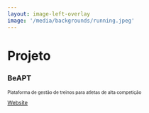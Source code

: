 ```yaml
---
layout: image-left-overlay
image: '/media/backgrounds/running.jpeg'
---
```

<div class="justify-center h-full flex-col flex">

  <BeAPTLogo class="w-100px mb-4 inline-flex" />

  <h1 class="font-300 no-mb">Projeto</h1>
  <h3 class="font-bold-force text-altBlue dark:text-current no-mb">
    BeAPT
  </h3>
  <p class="font-300 text-gray-400 no-m" style="font-size: 10px">Plataforma de gestão de treinos para atletas de alta competição</p>



  <div class="mt-6">
    <a href="https://beapt-endurance.com" target="_blank" class="inline-flex items-center gap-1 w-auto" style="font-size: 12px;"><akar-icons:link-on class="inline" /> Website</a>
  </div>
</div>